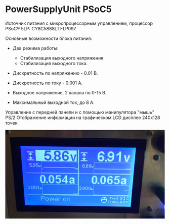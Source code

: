 # PowerSupplyUnit PSoC5
Источник питания с микропроцессорным управлением, процессор PSoC® 5LP: CY8C5888LTI-LP097

Основные возможности блока питания:
- Два режима работы:

    - Стабилизация выходного напряжения.
    - Стабилизация выходного тока.

- Дискретность по напряжению - 0.01 В.
- Дискретность по току - 0.001 А.
- Выходное напряжение, 2 канала по 0-15 В.
- Максимальный выходной ток, до 8 А.

Управление с передней панели и с помощью манипулятора "мышь" PS/2
Отображение информации на графическом LCD дисплее 240x128 точек

![front-panel](Photo/front%20panel.png)